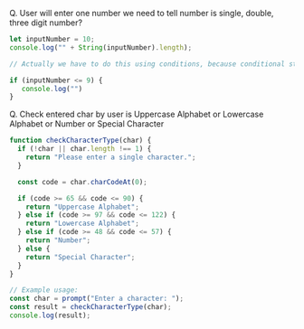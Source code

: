 Q. User will enter one number we need to tell number is single, double, three digit number?

 ```js
let inputNumber = 10;
console.log("" + String(inputNumber).length);

// Actually we have to do this using conditions, because conditional statement is going on in current class

if (inputNumber <= 9) {
	console.log("")
}
```

Q. Check entered char by user is Uppercase Alphabet or Lowercase Alphabet or Number or Special Character

```js
function checkCharacterType(char) {
  if (!char || char.length !== 1) {
    return "Please enter a single character.";
  }

  const code = char.charCodeAt(0);

  if (code >= 65 && code <= 90) {
    return "Uppercase Alphabet";
  } else if (code >= 97 && code <= 122) {
    return "Lowercase Alphabet";
  } else if (code >= 48 && code <= 57) {
    return "Number";
  } else {
    return "Special Character";
  }
}

// Example usage:
const char = prompt("Enter a character: ");
const result = checkCharacterType(char);
console.log(result);
```
